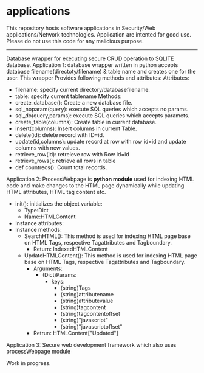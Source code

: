# applications
This repository hosts software applications in Security/Web applications/Network technologies. Application are intented for good use. Please do not use this code for any malicious purpose.


-----------------------------------

Database wrapper for executing secure CRUD operation to SQLITE database.
Application 1:
database wrapper written in python accepts database filename(directoty/filename) & table name and creates one for the user.
This wrapper Provides following methods and attributes:
Attributes:
  - filename: specify current directory/databasefilename.
  - table: specify current tablename
Methods:
  - create_database(): Create a new database file.
  - sql_noparam(query): execute SQL queries which accepts no params.
  - sql_do(query,params): execute SQL queries which accepts paramets.
  - create_table(columns): Create table in current database.
  - insert(columns): Insert columns in current Table.
  - delete(id): delete record with ID=id.
  - update(id,columns): update record at row with row id=id and update columns with new values.
  - retrieve_row(id): retreieve row with Row id=id 
  - retrieve_rows(): retrieve all rows in table
  - def countrecs(): Count total records.
  
  Application 2:
  ProcessWebpage is **python module** used for indexing HTML code and make changes to the HTML page dynamically while updating HTML attributes, HTML tag content etc.
  - init(): initializes the object variable:
      - Type:Dict
      - Name:HTMLContent
   -  Instance attributes:
   -  Instance methods:  
       - SearchHTML(): This method is used for indexing HTML page  base on HTML Tags, respective Tagattributes and Tagboundary.
          - Return: IndexedHTMLContent
       - UpdateHTMLContent(): This method is used for indexing HTML page  base on HTML Tags, respective Tagattributes and Tagboundary.
          - Arguments:
              - (Dict)Params:
                  - keys: 
                    - (string)Tags
                    - (string)attributename
                    - (string)attributevalue
                    - (string)tagcontent
                    - (string)tagcontentoffset
                    - (string)"javascript"
                    - (string)"javascriptoffset"
          - Retrun: HTMLContent["Updated"]

Application 3: Secure web development framework which also uses processWebpage module

Work in progress.

